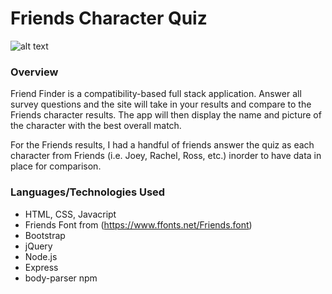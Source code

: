 # Friends Character Quiz

![alt text](https://github.com/laurengranada/Week-6-giphy/blob/master/read-images/demo.gif)

### Overview
Friend Finder is a compatibility-based full stack application. Answer all survey questions and the site will take in your results and compare to the Friends character results. The app will then display the name and picture of the character with the best overall match.

For the Friends results, I had a handful of friends answer the quiz as each character from Friends (i.e. Joey, Rachel, Ross, etc.) inorder to have data in place for comparison.

### Languages/Technologies Used
- HTML, CSS, Javacript
- Friends Font from (https://www.ffonts.net/Friends.font)
- Bootstrap
- jQuery
- Node.js
- Express
- body-parser npm
